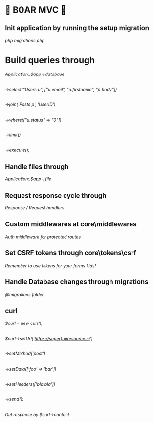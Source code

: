 # 🐗 B0AR MVC 🐗

## Init application by running the setup migration 
###### php migrations.php

# Build queries through 

###### Application::$app->database
###### ->select("Users u", ["u.email", "u.firstname", "p.body"])
###### ->join('Posts p', 'UserID')
###### ->where(["u.status" => "0"])
###### ->limit()
###### ->execute();

## Handle files through 

###### Application::$app->file

## Request response cycle through 

###### Response / Request handlers

## Custom middlewares at core\middlewares

###### Auth middleware for protected routes

## Set CSRF tokens through core\tokens\csrf

###### Remember to use tokens for your forms kids!

## Handle Database changes through migrations

###### @migrations folder

## curl

###### $curl = new curl();
###### $curl->setUrl('https://superfunresource.oi')
###### ->setMethod('post')
###### ->setData(['foo' => 'bar'])
###### ->setHeaders(['bla:bla'])
###### ->send();
###### Get response by $curl->content